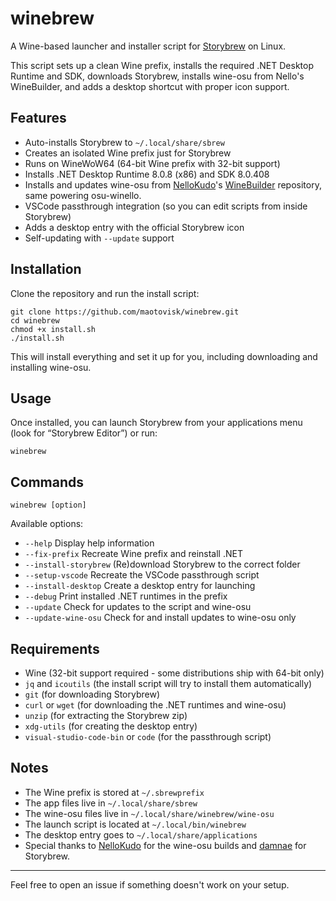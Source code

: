 # winebrew

A Wine-based launcher and installer script for [Storybrew](https://github.com/damnae/storybrew) on Linux.

This script sets up a clean Wine prefix, installs the required .NET Desktop Runtime and SDK, downloads Storybrew, installs wine-osu from Nello's WineBuilder, and adds a desktop shortcut with proper icon support.

## Features

- Auto-installs Storybrew to `~/.local/share/sbrew`
- Creates an isolated Wine prefix just for Storybrew
- Runs on WineWoW64 (64-bit Wine prefix with 32-bit support)
- Installs .NET Desktop Runtime 8.0.8 (x86) and SDK 8.0.408
- Installs and updates wine-osu from [NelloKudo](https://github.com/NelloKudo)'s [WineBuilder](https://github.com/NelloKudo/WineBuilder) repository, same powering osu-winello.
- VSCode passthrough integration (so you can edit scripts from inside Storybrew)
- Adds a desktop entry with the official Storybrew icon
- Self-updating with `--update` support

## Installation

Clone the repository and run the install script:

```
git clone https://github.com/maotovisk/winebrew.git
cd winebrew
chmod +x install.sh
./install.sh
```

This will install everything and set it up for you, including downloading and installing wine-osu.

## Usage

Once installed, you can launch Storybrew from your applications menu (look for “Storybrew Editor”) or run:

```
winebrew
```

## Commands

```
winebrew [option]
```

Available options:

- `--help`              Display help information
- `--fix-prefix`        Recreate Wine prefix and reinstall .NET
- `--install-storybrew` (Re)download Storybrew to the correct folder
- `--setup-vscode`      Recreate the VSCode passthrough script
- `--install-desktop`   Create a desktop entry for launching
- `--debug`             Print installed .NET runtimes in the prefix
- `--update`            Check for updates to the script and wine-osu
- `--update-wine-osu`   Check for and install updates to wine-osu only

## Requirements

- Wine (32-bit support required - some distributions ship with 64-bit only)
- `jq` and `icoutils` (the install script will try to install them automatically)
- `git` (for downloading Storybrew)
- `curl` or `wget` (for downloading the .NET runtimes and wine-osu)
- `unzip` (for extracting the Storybrew zip)
- `xdg-utils` (for creating the desktop entry)
- `visual-studio-code-bin` or `code` (for the passthrough script)

## Notes

- The Wine prefix is stored at `~/.sbrewprefix`
- The app files live in `~/.local/share/sbrew`
- The wine-osu files live in `~/.local/share/winebrew/wine-osu`
- The launch script is located at `~/.local/bin/winebrew`
- The desktop entry goes to `~/.local/share/applications`
- Special thanks to [NelloKudo](https://github.com/NelloKudo) for the wine-osu builds and [damnae](https://github.com/damnae) for Storybrew.

---

Feel free to open an issue if something doesn't work on your setup.
